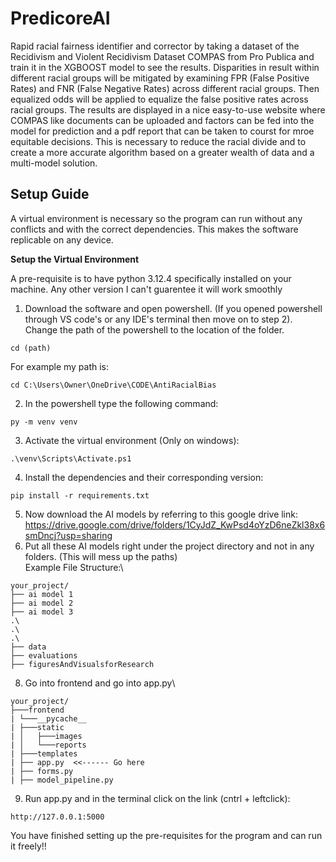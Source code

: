 # PredicoreAI

Rapid racial fairness identifier and corrector by taking a dataset of the Recidivism and Violent Recidivism Dataset COMPAS from Pro Publica and train it in the XGBOOST model to see the results. Disparities in result within different racial groups will be mitigated by examining FPR (False Positive Rates) and FNR (False Negative Rates) across different racial groups. Then equalized odds will be applied to equalize the false positive rates across racial groups. The results are displayed in a nice easy-to-use website where COMPAS like documents can be uploaded and factors can be fed into the model for prediction and a pdf report that can be taken to courst for mroe equitable decisions. This is necessary to reduce the racial divide and to create a more accurate algorithm based on a greater wealth of data and a multi-model solution.

## Setup Guide
A virtual environment is necessary so the program can run without any conflicts and with the correct dependencies. This makes the software replicable on any device.

**Setup the Virtual Environment**

A pre-requisite is to have python 3.12.4 specifically installed on your machine. Any other version I can't guarentee it will work smoothly

  1. Download the software and open powershell. (If you opened powershell through VS code's or any IDE's terminal then move on to step 2). Change the path of the powershell to the location of the folder.
```
cd (path)
```
For example my path is:
```
cd C:\Users\Owner\OneDrive\CODE\AntiRacialBias
```
  2. In the powershell type the following command:
```
py -m venv venv
```
  3. Activate the virtual environment (Only on windows):
```
.\venv\Scripts\Activate.ps1
```
  4. Install the dependencies and their corresponding version:
```
pip install -r requirements.txt
```
  5. Now download the AI models by referring to this google drive link:\
https://drive.google.com/drive/folders/1CyJdZ_KwPsd4oYzD6neZkl38x6smDncj?usp=sharing
  6. Put all these AI models right under the project directory and not in any folders. (This will mess up the paths)\
Example File Structure:\
```
your_project/ 
├── ai model 1
├── ai model 2
├── ai model 3
.\
.\
.\
├── data
├── evaluations
├── figuresAndVisualsforResearch
```
  8. Go into frontend and go into app.py\
```
your_project/ 
├───frontend
| └───__pycache__
| ├───static
| │   ├───images
| │   └───reports
| ├───templates
| ├── app.py  <<------ Go here 
| ├── forms.py 
| ├── model_pipeline.py
```
  9. Run app.py and in the terminal click on the link (cntrl + leftclick):
```
http://127.0.0.1:5000
```
You have finished setting up the pre-requisites for the program and can run it freely!!

